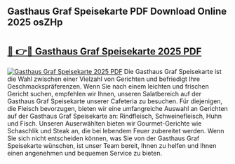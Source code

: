 ## Gasthaus Graf Speisekarte PDF Download Online 2025 osZHp

# <h2><a href="http://gcacuh6.nevu.top/?p=Gasthaus+Graf+Speisekarte">🔗 👉🔴 Gasthaus Graf Speisekarte 2025 PDF</a></h2>

[![Gasthaus Graf Speisekarte 2025 PDF](https://i.imgur.com/dBaPXMq.png)](http://gcacuh6.nevu.top/?p=Gasthaus+Graf+Speisekarte)
Die Gasthaus Graf Speisekarte ist die Wahl zwischen einer Vielzahl von Gerichten und befriedigt Ihre Geschmackspräferenzen. Wenn Sie nach einem leichten und frischen Gericht suchen, empfehlen wir Ihnen, unseren Salatbereich auf der Gasthaus Graf Speisekarte unserer Cafeteria zu besuchen. Für diejenigen, die Fleisch bevorzugen, bieten wir eine umfangreiche Auswahl an Gerichten auf der Gasthaus Graf Speisekarte an: Rindfleisch, Schweinefleisch, Huhn und Fisch. Unseren Auserwählten bieten wir Gourmet-Gerichte wie Schaschlik und Steak an, die bei lebendem Feuer zubereitet werden. Wenn Sie sich nicht entscheiden können, was Sie von der Gasthaus Graf Speisekarte wünschen, ist unser Team bereit, Ihnen zu helfen und Ihnen einen angenehmen und bequemen Service zu bieten.
